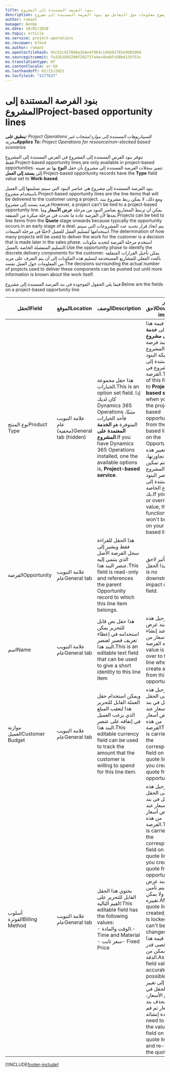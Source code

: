```yaml
---
title: بنود الفرصة المستندة إلى المشروع
description: يقدم هذا الموضوع معلومات حول التعامل مع بنود الفرصة المستندة إلى مشروع.
author: rumant
manager: Annbe
ms.date: 10/01/2020
ms.topic: article
ms.service: project-operations
ms.reviewer: kfend
ms.author: rumant
ms.openlocfilehash: 91c53c917846a2b4e4fd64c14bb91782e9d05d66
ms.sourcegitcommit: fa32b1893286f20271fa4ec4be8fc68bd135f53c
ms.translationtype: HT
ms.contentlocale: ar-SA
ms.lasthandoff: 02/15/2021
ms.locfileid: "5277637"
---
```

# <a name="project-based-opportunity-lines"></a><span data-ttu-id="0c6e5-103">بنود الفرصة المستندة إلى المشروع</span><span class="sxs-lookup"><span data-stu-id="0c6e5-103">Project-based opportunity lines</span></span>

<span data-ttu-id="0c6e5-104">_**ينطبق على:** Project Operations للسيناريوهات المستندة إلى موارد/منتجات غير مخزنة‬_</span><span class="sxs-lookup"><span data-stu-id="0c6e5-104">_**Applies To:** Project Operations for resource/non-stocked based scenarios_</span></span>


<span data-ttu-id="0c6e5-105">تتوفر بنود الفرص المستندة إلى المشروع في الفرص المستندة إلى المشروع فقط.</span><span class="sxs-lookup"><span data-stu-id="0c6e5-105">Project-based opportunity lines are only available in project-based opportunities.</span></span> <span data-ttu-id="0c6e5-106">تتميز سجلات الفرصة المستندة إلى مشروع بأن حقل **النوع** بها تم تعيينه إلى **يستند إلى العمل**.</span><span class="sxs-lookup"><span data-stu-id="0c6e5-106">Project-based opportunity records have the **Type** field value set to **Work-based**.</span></span>

<span data-ttu-id="0c6e5-107">بنود الفرصة المستندة إلى مشروع هي عناصر البنود التي سيتم تسليمها إلى العميل باستخدام مشروع.</span><span class="sxs-lookup"><span data-stu-id="0c6e5-107">Project-based opportunity lines are the line items that will be delivered to the customer using a project.</span></span> <span data-ttu-id="0c6e5-108">ومع ذلك، لا يمكن ربط مشروع ببند فرصة يستند إلى مشروع.</span><span class="sxs-lookup"><span data-stu-id="0c6e5-108">However, a project can't be tied to a project-based opportunity line.</span></span> <span data-ttu-id="0c6e5-109">يمكن أن ترتبط المشاريع بعناصر البنود من مرحلة **عرض الأسعار** وما بعدها لأن الفرصة عادة ما تحدث في مرحلة مبكرة من الصفقة.</span><span class="sxs-lookup"><span data-stu-id="0c6e5-109">Projects can be tied to line items from the **Quote** stage onwards because typically the opportunity occurs in an early stage of a deal.</span></span> <span data-ttu-id="0c6e5-110">يتم اتخاذ قرار تحديد عدد المشروعات التي سيتم استخدامها لتسليم العمل للعميل لاحقًا في مرحلة المبيعات.</span><span class="sxs-lookup"><span data-stu-id="0c6e5-110">The determination of how many projects will be used to deliver the work for the customer is a decision that is made later in the sales phase.</span></span> <span data-ttu-id="0c6e5-111">استخدم مرحلة الفرصة لتحديد مكونات التسليم المنفصلة الخاصة بالعميل.</span><span class="sxs-lookup"><span data-stu-id="0c6e5-111">Use the opportunity phase to identify the discrete delivery components for the customer.</span></span> <span data-ttu-id="0c6e5-112">يمكن تأجيل القرارات المتعلقة بالعدد الفعلي للمشاريع المستخدمة لتسليم هذه المكونات إلى أن يتم التعرف على مزيد من المعلومات حول العمل نفسه.</span><span class="sxs-lookup"><span data-stu-id="0c6e5-112">The decisions surrounding the actual number of projects used to deliver these components can be pushed out until more information is known about the work itself.</span></span>

<span data-ttu-id="0c6e5-113">فيما يلي الحقول الموجودة في بند الفرصة المستندة إلى مشروع:</span><span class="sxs-lookup"><span data-stu-id="0c6e5-113">Below are the fields on a project-based opportunity line:</span></span>

| <span data-ttu-id="0c6e5-114">**الحقل**</span><span class="sxs-lookup"><span data-stu-id="0c6e5-114">**Field**</span></span> | <span data-ttu-id="0c6e5-115">**الموقع**</span><span class="sxs-lookup"><span data-stu-id="0c6e5-115">**Location**</span></span> | <span data-ttu-id="0c6e5-116">**الوصف**</span><span class="sxs-lookup"><span data-stu-id="0c6e5-116">**Description**</span></span> | <span data-ttu-id="0c6e5-117">**تأثير لاحق**</span><span class="sxs-lookup"><span data-stu-id="0c6e5-117">**Downstream impact**</span></span> |
| --- | --- | --- | --- |
| <span data-ttu-id="0c6e5-118">نوع المنتج</span><span class="sxs-lookup"><span data-stu-id="0c6e5-118">Product Type</span></span> | <span data-ttu-id="0c6e5-119">علامة التبويب عام (مخفية)</span><span class="sxs-lookup"><span data-stu-id="0c6e5-119">General tab (hidden)</span></span> | <span data-ttu-id="0c6e5-120">هذا حقل مجموعة الخيارات.</span><span class="sxs-lookup"><span data-stu-id="0c6e5-120">This is an option set field.</span></span> <span data-ttu-id="0c6e5-121">إذا كان لديك Dynamics 365 Operations مثبتًا، فأحد الخيارات المتوفرة هو **الخدمة المعتمدة على المشروع**.</span><span class="sxs-lookup"><span data-stu-id="0c6e5-121">If you have Dynamics 365 Operations installed, one the available options is, **Project-based service**.</span></span>  | <span data-ttu-id="0c6e5-122">يتم تعيين قيمة هذا الحقل إلى **خدمة تستند إلى مشروع** عند إنشاء بند فرصة تستند إلى المشروع من شبكة البنود المستندة إلى المشروع في الفرصة.</span><span class="sxs-lookup"><span data-stu-id="0c6e5-122">The value of this field is set to **Project-based service** when you create the project-based opportunity line from the project-based lines grid on the Opportunity.</span></span> <br> <span data-ttu-id="0c6e5-123">إذا قمت بتغيير هذه القيمة أو تجاوزتها، فلن يتم تمكين وظيفة المشروع على عناصر البنود المستندة إلى مشروع الخاصة بك.</span><span class="sxs-lookup"><span data-stu-id="0c6e5-123">If you change or override this value, the project functionality won't be enabled on your project-based line items.</span></span> |
| <span data-ttu-id="0c6e5-124">الفرصة</span><span class="sxs-lookup"><span data-stu-id="0c6e5-124">Opportunity</span></span> | <span data-ttu-id="0c6e5-125">علامة التبويب عام</span><span class="sxs-lookup"><span data-stu-id="0c6e5-125">General tab</span></span> | <span data-ttu-id="0c6e5-126">هذا الحقل للقراءة فقط ويشير إلى سجل الفرصة الأصل الذي ينتمي إليه عنصر البند هذا.</span><span class="sxs-lookup"><span data-stu-id="0c6e5-126">This field is read-only and references the parent Opportunity record to which this line item belongs.</span></span> | <span data-ttu-id="0c6e5-127">لا يوجد تأثير لاحق لهذا الحقل.</span><span class="sxs-lookup"><span data-stu-id="0c6e5-127">There is no downstream impact of this field.</span></span> |
| <span data-ttu-id="0c6e5-128">اسم</span><span class="sxs-lookup"><span data-stu-id="0c6e5-128">Name</span></span> | <span data-ttu-id="0c6e5-129">علامة التبويب عام</span><span class="sxs-lookup"><span data-stu-id="0c6e5-129">General tab</span></span> | <span data-ttu-id="0c6e5-130">هذا حقل نص قابل للتحرير يمكن استخدامه في إعطاء تعريف قصير لعنصر البند هذا.</span><span class="sxs-lookup"><span data-stu-id="0c6e5-130">This is an editable text field that can be used to give a short identity to this line item</span></span> | <span data-ttu-id="0c6e5-131">يتم ترحيل هذه القيمة إلى بند عرض الأسعار عند إنشاء عرض أسعار من هذه الفرصة</span><span class="sxs-lookup"><span data-stu-id="0c6e5-131">This value is carried over to the quote line when you create a quote from this opportunity</span></span> |
| <span data-ttu-id="0c6e5-132">موازنة العميل</span><span class="sxs-lookup"><span data-stu-id="0c6e5-132">Customer Budget</span></span> | <span data-ttu-id="0c6e5-133">علامة التبويب عام</span><span class="sxs-lookup"><span data-stu-id="0c6e5-133">General tab</span></span> | <span data-ttu-id="0c6e5-134">ويمكن استخدام حقل العملة القابل للتحرير هذا لتعقب المبلغ الذي يرغب العميل في إنفاقه على عنصر البند هذا.</span><span class="sxs-lookup"><span data-stu-id="0c6e5-134">This editable currency field can be used to track the amount that the customer is willing to spend for this line item.</span></span> | <span data-ttu-id="0c6e5-135">يتم ترحيل هذه القيمة إلى الحقل المقابل في بند عرض الأسعار عند إنشاء عرض أسعار من هذه الفرصة</span><span class="sxs-lookup"><span data-stu-id="0c6e5-135">This value is carried over to the corresponding field on the quote line when you create a quote from this opportunity</span></span> |
| <span data-ttu-id="0c6e5-136">أسلوب الفوترة</span><span class="sxs-lookup"><span data-stu-id="0c6e5-136">Billing Method</span></span> | <span data-ttu-id="0c6e5-137">علامة التبويب عام</span><span class="sxs-lookup"><span data-stu-id="0c6e5-137">General tab</span></span> | <span data-ttu-id="0c6e5-138">يحتوي هذا الحقل القابل للتحرير على القيم التالية:</span><span class="sxs-lookup"><span data-stu-id="0c6e5-138">This editable field has the following values:</span></span></br><span data-ttu-id="0c6e5-139">- الوقت والمادة.</span><span class="sxs-lookup"><span data-stu-id="0c6e5-139">- Time and Material</span></span></br><span data-ttu-id="0c6e5-140">- سعر ثابت</span><span class="sxs-lookup"><span data-stu-id="0c6e5-140">- Fixed Price</span></span> | <span data-ttu-id="0c6e5-141">يتم ترحيل هذه القيمة إلى الحقل المقابل في بند عرض الأسعار عند إنشاء عرض أسعار من هذه الفرصة.</span><span class="sxs-lookup"><span data-stu-id="0c6e5-141">This value is carried over to the corresponding field on the quote line when you create a quote from this opportunity.</span></span> <span data-ttu-id="0c6e5-142">بعد إنشاء بند عرض الأسعار، يتم تأمين الحقل ولا يمكن تغييره.</span><span class="sxs-lookup"><span data-stu-id="0c6e5-142">After the quote line is created, the field is locked and can't be changed.</span></span> <span data-ttu-id="0c6e5-143">قم بتعيين قيمة هذا الحقل بأقصى قدر ممكن من الدقة.</span><span class="sxs-lookup"><span data-stu-id="0c6e5-143">Assign this field value as accurately as possible.</span></span> <span data-ttu-id="0c6e5-144">إذا كنت بحاجة إلى تغيير قيمة هذا الحقل في بند عرض الأسعار، فقم بحذف بند عرض الأسعار ثم قم بإعادة إنشائه.</span><span class="sxs-lookup"><span data-stu-id="0c6e5-144">If you need to change the value of this field on the quote line, delete and re-create the quote line.</span></span> |


[!INCLUDE[footer-include](../includes/footer-banner.md)]